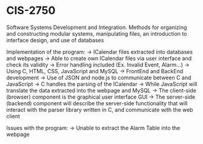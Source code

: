# CIS-2750
Software Systems Development and Integration. Methods for organizing and constructing modular systems, manipulating files, an introduction to interface design, and use of databases

Implementation of the program:
  -> ICalendar files extracted into databases and webpages
     -> Able to create own ICalendar files via user interface and check its validity
     -> Error handling included (Ex. Invalid Event, Alarm...)
  -> Using C, HTML, CSS, JavaScript and MySQL
     -> FrontEnd and BackEnd development
      -> Use of JSON and node.js to communicate between C and JavaScript
        -> C handles the parsing of the ICalendar
        -> While JavaScript will translate the data extracted into the webpage and MySQL
      -> The client-side (browser) component is the graphical user interface GUI
      -> The server-side (backend) component will describe the server-side functionality 
      that will interact with the parser library written in C, and communicate with the web client
  
     
     
Issues with the program:
  -> Unable to extract the Alarm Table into the webpage
  
 
   
